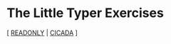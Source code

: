 # The Little Typer Exercises

[ [READONLY](https://readonly.link/books/github.com/xieyuheng/the-little-typer-exercises)
| [CICADA](https://cicada-lang.org) ]
